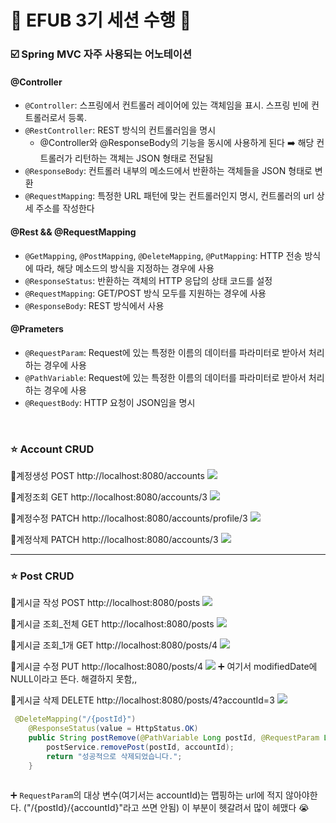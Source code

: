 # 📗 EFUB 3기 세션 수행 📗

### ☑️ Spring MVC 자주 사용되는 어노테이션

#### @Controller
- `@Controller`: 스프링에서 컨트롤러 레이어에 있는 객체임을 표시. 스프링 빈에 컨트롤러로서 등록.
- `@RestController`: REST 방식의 컨트롤러임을 명시
	- @Controller와 @ResponseBody의 기능을 동시에 사용하게 된다
		➡️ 해당 컨트롤러가 리턴하는 객체는 JSON 형태로 전달됨
- `@ResponseBody`: 컨트롤러 내부의 메소드에서 반환하는 객체들을 JSON 형태로 변환
- `@RequestMapping`: 특정한 URL 패턴에 맞는 컨트롤러인지 명시, 컨트롤러의 url 상세 주소를 작성한다

#### @Rest && @RequestMapping
- `@GetMapping`, `@PostMapping`, `@DeleteMapping`, `@PutMapping`: HTTP 전송 방식에 따라, 해당 메소드의 방식을 지정하는 경우에 사용
- `@ResponseStatus`: 반환하는 객체의 HTTP 응답의 상태 코드를 설정
- `@RequestMapping`: GET/POST 방식 모두를 지원하는 경우에 사용
- `@ResponseBody`: REST 방식에서 사용

#### @Prameters
- `@RequestParam`: Request에 있는 특정한 이름의 데이터를 파라미터로 받아서 처리하는 경우에 사용
- `@PathVariable`: Request에 있는 특정한 이름의 데이터를 파라미터로 받아서 처리하는 경우에 사용
- `@RequestBody`: HTTP 요청이 JSON임을 명시

<br>

### ⭐ Account CRUD 
🔻계정생성 POST
http://localhost:8080/accounts
![](https://velog.velcdn.com/images/chhaewxn/post/925ca815-cfe2-4621-9eca-700911305520/image.png)

🔻계정조회 GET
http://localhost:8080/accounts/3
![](https://velog.velcdn.com/images/chhaewxn/post/c393bfb6-f703-4227-a51d-0dac7cf31b00/image.png)

🔻계정수정 PATCH
http://localhost:8080/accounts/profile/3
![](https://velog.velcdn.com/images/chhaewxn/post/3227030c-940b-46d0-8dba-9a40a5d752df/image.png)

🔻계정삭제 PATCH 
http://localhost:8080/accounts/3
![](https://velog.velcdn.com/images/chhaewxn/post/a98656aa-7fa8-4a85-89f9-431251ffa7d9/image.png)

---

### ⭐ Post CRUD 
🔻게시글 작성 POST
http://localhost:8080/posts
![](https://velog.velcdn.com/images/chhaewxn/post/31b346f6-d8ab-4cef-877d-2e456c2d8123/image.png)

🔻게시글 조회_전체 GET
http://localhost:8080/posts
![](https://velog.velcdn.com/images/chhaewxn/post/4dd0f502-239b-41cf-8e27-32596680af38/image.png)

🔻게시글 조회_1개 GET
http://localhost:8080/posts/4
![](https://velog.velcdn.com/images/chhaewxn/post/5f4b31c4-9f0a-4175-a52c-e29fe6e22ff2/image.png)

🔻게시글 수정 PUT
http://localhost:8080/posts/4
![](https://velog.velcdn.com/images/chhaewxn/post/de1ab5a3-e80e-4153-bf89-39e9fe955f3a/image.png)
➕ 여기서 modifiedDate에 NULL이라고 뜬다. 해결하지 못함,,


🔻게시글 삭제 DELETE
http://localhost:8080/posts/4?accountId=3
![](https://velog.velcdn.com/images/chhaewxn/post/59f966fb-12e8-4b18-bc95-e174fd319a54/image.png)

>
```java
 @DeleteMapping("/{postId}")
    @ResponseStatus(value = HttpStatus.OK)
    public String postRemove(@PathVariable Long postId, @RequestParam Long accountId){
        postService.removePost(postId, accountId);
        return "성공적으로 삭제되었습니다.";
    }
    
```
➕ `RequestParam`의 대상 변수(여기서는 accountId)는 맵핑하는 url에 적지 않아야한다.
("/{postId}/{accountId}"라고 쓰면 안됨)
이 부분이 헷갈려서 많이 헤맸다 😭
